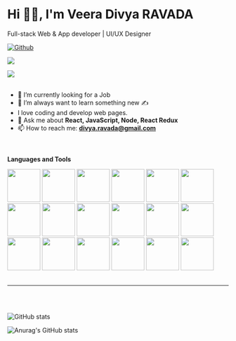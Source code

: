 # Hi 🙋‍♀️, I'm Veera Divya RAVADA

 Full-stack Web & App developer | UI/UX Designer
 
 
 [![Github](https://img.shields.io/github/followers/divyaravada?label=Follow&style=social)](https://github.com/divyaravada)
 
 
 ![](https://visitor-badge.laobi.icu/badge?page_id=divyaravada.divyaravada)
 
 ![](https://komarev.com/ghpvc/?username=divyaravada&color=blueviolet)
 <br/><br/>



- 🔭 I’m currently looking for a Job
 - 🧠 I’m always want to learn something new ✍️
 -  I love coding and develop web pages.
- 💬 Ask me about <b>React, JavaScript, Node, React Redux </b>
- 📫 How to reach me: **divya.ravada@gmail.com**


 <br/><br/>
 <b>Languages and Tools </b> <br/>
 <div display="flex">
<img src="https://user-images.githubusercontent.com/16076337/193835305-ff7a8abf-da5e-425f-90d8-27f22989fc00.png" width="75px"/> 

 <img src="https://user-images.githubusercontent.com/16076337/193835128-dfb97215-c0f4-41d9-8bcc-347c9f20a5ad.png" width="75px"/> 

 <img src="https://user-images.githubusercontent.com/16076337/193835410-6259efc1-105e-4b30-9ef0-2daa2a6d870d.png" width="75px"/> 

 <img src="https://user-images.githubusercontent.com/16076337/193835780-53e084d7-3c7d-4119-bb7e-a09519731c4e.png" width="75px"/> 

 <img src="https://user-images.githubusercontent.com/16076337/193835755-0da62f49-85a3-49e0-89b1-1525db605feb.png" width="75px"/> 

 <img src="https://user-images.githubusercontent.com/16076337/193835715-210b1e41-5e73-4a70-896d-ea5f8d1cefd1.png" width="75px"/> 

 <img src="https://user-images.githubusercontent.com/16076337/193835689-c5f5b854-1ac7-41ac-a365-4ecb9462638c.png" width="75px"/> 

 <img src="https://user-images.githubusercontent.com/16076337/193835654-7aa8a8c6-0144-469c-9908-3ad0685f4eb7.png" width="75px"/> 

 <img src="https://user-images.githubusercontent.com/16076337/193835613-5b15ffc2-5454-401a-a24f-631090535b0d.png" width="75px"/> 

 <img src="https://user-images.githubusercontent.com/16076337/193835575-fba1977e-fef9-4cb0-8281-26cb14ad1586.png" width="75px"/>

<img src="https://user-images.githubusercontent.com/16076337/193835216-29852886-b268-412f-94f0-d4598e450f74.png" width="75px"/>
<img src="https://user-images.githubusercontent.com/16076337/193835272-51ceacfd-8d02-4dcf-855a-c983e232fd4d.png" width="75px" />


 <img src="https://user-images.githubusercontent.com/16076337/193835522-6f2f43a3-3da4-4e38-8060-41169b5aa850.png" width="75px"> 

 <img src="https://user-images.githubusercontent.com/16076337/193835472-8d144a3f-91c4-4c99-8ae4-efe026b1b890.png" width="75px"> 
 
 <img src="https://user-images.githubusercontent.com/16076337/193835444-49ffbc55-38c7-4a29-9468-fa0a9d558620.png" width="75px"> 
 
 <img src="https://user-images.githubusercontent.com/16076337/193835164-ed4fbdda-740d-459f-ac3c-47a3d12701e2.png" width="75px"> 
 
 <img src="https://user-images.githubusercontent.com/16076337/193835365-0a6c9a2e-6779-48c5-ad56-d40c87ecf38e.png" width="75px"> 
 
 <img src="https://user-images.githubusercontent.com/16076337/193835030-643553f8-f496-4210-92e5-ac14916654e8.png" width="75px"> 
 
</div>
</br>
<hr/>
<br/><br/>

 ![GitHub stats](https://github-readme-stats.vercel.app/api?username=divyaravada&show_icons=true&theme=tokyonight)
 
![Anurag's GitHub stats](https://github-readme-stats.vercel.app/api/top-langs/?username=divyaravada&theme=dark&show_icons=true)

